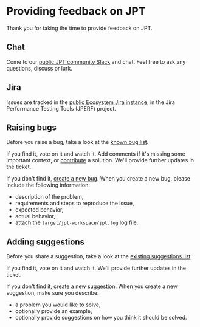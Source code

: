 # Providing feedback on JPT

Thank you for taking the time to provide feedback on JPT.

## Chat
Come to our [public JPT community Slack][slack-invite] and chat.
Feel free to ask any questions, discuss or lurk.

## Jira

Issues are tracked in the [public Ecosystem Jira instance][ecosystem-jira],
in the Jira Performance Testing Tools (JPERF) project.

## Raising bugs

Before you raise a bug, take a look at the [known bug list][bug-list].

If you find it, vote on it and watch it. Add comments if it's missing
some important context, or [contribute][article-contributing] a solution.
We'll provide further updates in the ticket.

If you don't find it, [create a new bug][bug-create]. When you create a
new bug, please include the following information:

* description of the problem,
* requirements and steps to reproduce the issue,
* expected behavior,
* actual behavior,
* attach the `target/jpt-workspace/jpt.log` log file.

## Adding suggestions

Before you share a suggestion, take a look at the
[existing suggestions list][suggestion-list].

If you find it, vote on it and watch it. We'll provide further updates
in the ticket.

If you don't find it, [create a new suggestion][suggestion-create]. When
you create a new suggestion, make sure you describe:

* a problem you would like to solve,
* optionally provide an example,
* optionally provide suggestions on how you think it should be solved.

[slack-invite]: http://go.atlassian.com/jpt-slack
[article-contributing]: CONTRIBUTING.md
[ecosystem-jira]: https://ecosystem.atlassian.net/secure/RapidBoard.jspa?rapidView=457&projectKey=JPERF&view=planning
[suggestion-list]: https://ecosystem.atlassian.net/issues/?filter=61606
[suggestion-create]: https://ecosystem.atlassian.net/secure/CreateIssue!default.jspa?projectKey=JPERF&issuetype=11500
[bug-list]: https://ecosystem.atlassian.net/issues/?filter=61607
[bug-create]: https://ecosystem.atlassian.net/secure/CreateIssue!default.jspa?projectKey=JPERF&issuetype=1

